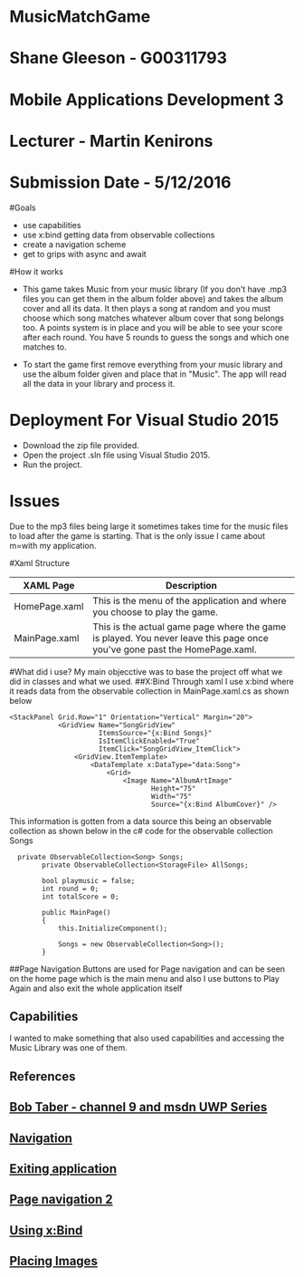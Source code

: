 # MusicMatchGame

# Shane Gleeson - G00311793
# Mobile Applications Development 3
# Lecturer - Martin Kenirons
# Submission Date - 5/12/2016

#Goals
* use capabilities
* use x:bind getting data from observable collections
* create a navigation scheme
* get to grips with async and await

#How it works
* This game takes Music from your music library (If you don't have .mp3 files you can get them in the album folder above) and takes the album cover and all its data. It then plays a song at random and you must choose which song matches whatever album cover that song belongs too. A points system is in place and you will be able to see your score after each round. You have 5 rounds to guess the songs and which one matches to. 

* To start the game first remove everything from your music library and use the album folder given and place that in "Music". The app will read all the data in your library and process it.

# **Deployment For Visual Studio 2015**
- Download the zip file provided.
- Open the project .sln file using Visual Studio 2015.
- Run the project.

# Issues
Due to the mp3 files being large it sometimes takes time for the music files to load after the game is starting. That is the only issue I came about m=with my application.

#Xaml Structure

XAML Page | Description
------------ | -------------
HomePage.xaml | This is the menu of the application and where you choose to play the game.
MainPage.xaml | This is the actual game page where the game is played. You never leave this page once you've gone past the HomePage.xaml.


#What did i use?
My main objecctive was to base the project off what we did in classes and what we used.
##X:Bind
Through xaml I use x:bind where it reads data from the observable collection in MainPage.xaml.cs as shown below

```
<StackPanel Grid.Row="1" Orientation="Vertical" Margin="20">
            <GridView Name="SongGridView" 
                      ItemsSource="{x:Bind Songs}" 
                      IsItemClickEnabled="True" 
                      ItemClick="SongGridView_ItemClick">
                <GridView.ItemTemplate>
                    <DataTemplate x:DataType="data:Song">
                        <Grid>
                            <Image Name="AlbumArtImage" 
                                   Height="75" 
                                   Width="75" 
                                   Source="{x:Bind AlbumCover}" />
```

This information is gotten from a data source this being an observable collection as shown below in the c# code for the observable collection Songs
```
  private ObservableCollection<Song> Songs;
        private ObservableCollection<StorageFile> AllSongs;

        bool playmusic = false;
        int round = 0;
        int totalScore = 0;

        public MainPage()
        {
            this.InitializeComponent();

            Songs = new ObservableCollection<Song>();
        }
```
##Page Navigation
Buttons are used for Page navigation and can be seen on the home page which is the main menu and also I use buttons to Play Again and also exit the whole application itself

## Capabilities
I wanted to make something that also used capabilities and accessing the Music Library was one of them.

## References
## [Bob Taber - channel 9 and msdn UWP Series](https://channel9.msdn.com/Series/Windows-10-development-for-absolute-beginners/UWP-001-Series-Introduction)

## [Navigation](https://msdn.microsoft.com/en-us/library/windows/apps/ff626521(v=vs.105).aspx)

## [Exiting application](http://www.tech-recipes.com/rx/23742/create-an-exit-button-in-c-visual-studio/)

## [Page navigation 2](http://www.c-sharpcorner.com/uploadfile/2e414e/basic-navigation-between-pages-using-xaml-c-sharp-in-windows-st/)

## [Using x:Bind](https://msdn.microsoft.com/en-us/windows/uwp/xaml-platform/x-bind-markup-extension)

## [Placing Images](https://msdn.microsoft.com/en-us/library/gg680265(v=pandp.11).aspx)
